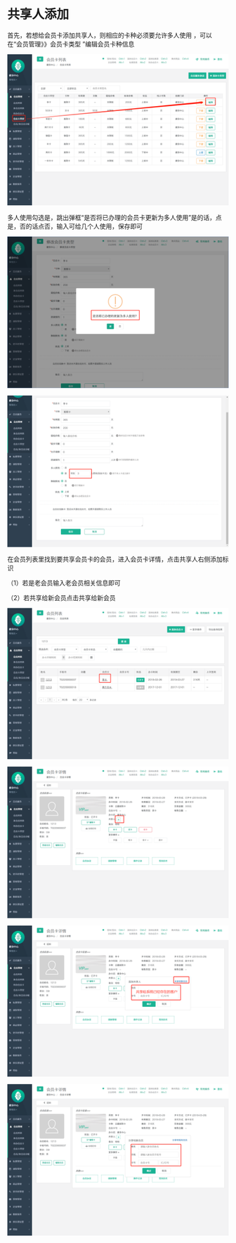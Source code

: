 # 共享人添加

首先，若想给会员卡添加共享人，则相应的卡种必须要允许多人使用 ，可以 在“会员管理》》会员卡类型 ”编辑会员卡种信息

![](../.gitbook/assets/1%20%2826%29.png)

多人使用勾选是，跳出弹框“是否将已办理的会员卡更新为多人使用”是的话，点是，否的话点否，输入可给几个人使用，保存即可

![](../.gitbook/assets/2%20%2839%29.png)

![](../.gitbook/assets/3%20%281%29.png)

在会员列表里找到要共享会员卡的会员，进入会员卡详情，点击共享人右侧添加标识

（1）若是老会员输入老会员相关信息即可

（2）若共享给新会员点击共享给新会员

![](../.gitbook/assets/4%20%286%29.png)

![](../.gitbook/assets/5%20%281%29.png)

![](../.gitbook/assets/6.png)

![](../.gitbook/assets/7%20%281%29.png)

